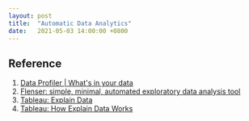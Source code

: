 ```yaml
---
layout: post
title:  "Automatic Data Analytics"
date:   2021-05-03 14:00:00 +0800
---
```


## Reference

1. [Data Profiler | What's in your data](https://github.com/capitalone/dataprofiler)
2. [Flenser: simple, minimal, automated exploratory data analysis tool](https://github.com/JohnMcCambridge/flenser)
3. [Tableau: Explain Data](https://www.tableau.com/products/new-features/explain-data)
4. [Tableau: How Explain Data Works](https://help.tableau.com/current/pro/desktop/en-us/explain_data_explained.htm)